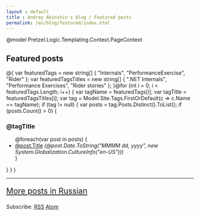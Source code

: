 ```yaml
---
layout : default
title : Andrey Akinshin's blog / Featured posts
permalink: /en/blog/featured/index.html
---
```

@model Pretzel.Logic.Templating.Context.PageContext

<h2>Featured posts</h2>
<div>
@{
    var featuredTags = new string[] { "Internals", "PerformanceExercise", "Rider" };
    var featuredTagsTitles = new string[] { ".NET Internals", "Performance Exercises", "Rider stories" };
}@for (int i = 0; i < featuredTags.Length; i++)
{
    var tagName = featuredTags[i];
    var tagTitle = featuredTagsTitles[i]; 
    var tag = Model.Site.Tags.FirstOrDefault(c => c.Name == tagName);
    if (tag != null)
    {
        var posts = tag.Posts.Distinct().ToList();
        if (posts.Count() > 0)
        {
            <h3 id="@tag.Name">@tagTitle</h3>
            <ul>
            @foreach(var post in posts)
            {
                <li><a href='@post.Url.Replace("index.html", "")'>@post.Title</a> <i>(@post.Date.ToString("MMMM dd, yyyy", new System.Globalization.CultureInfo("en-US")))</i></li>
            }
            </ul>
        }
    }
}
</div>
<hr />
<p style="font-size:150%"><a href="/ru/blog/content/">More posts in Russian</a></p>
<p>Subscribe: <a href="/en/rss.xml">RSS</a> <a href="/en/atom.xml">Atom</a></p>